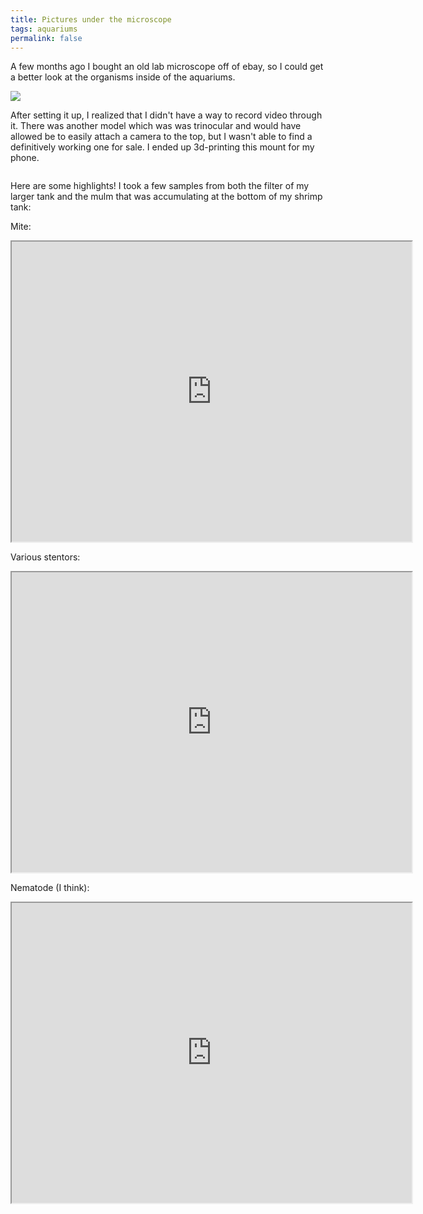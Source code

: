 ```yaml
---
title: Pictures under the microscope
tags: aquariums
permalink: false
---
```


A few months ago I bought an old lab microscope off of ebay, so I could get a better look at the organisms inside of the aquariums. <br>

<img src = "/assets/img/Microscope.jpg" >

After setting it up, I realized that I didn't have a way to record video through it. There was another model which was was trinocular and would have allowed be to easily attach a camera to the top, but I wasn't able to find a definitively working one for sale. I ended up 3d-printing this mount for my phone. 

<img>

Here are some highlights! I took a few samples from both the filter of my larger tank and the mulm that was accumulating at the bottom of my shrimp tank:

Mite:
<div>
<iframe src="https://drive.google.com/file/d/1ztq2bta-o12xSBNxbUKsq7WUqRC5YrLP/preview" width="640" height="480" allow="autoplay"></iframe>
</div>

Various stentors:
<iframe src="https://drive.google.com/file/d/1iiLh8byri7dvgHNl6olQ5zTNOGU-n2CV/preview" width="640" height="480" allow="autoplay"></iframe>

Nematode (I think):

<div>
<iframe src="https://drive.google.com/file/d/1WkRoXYssFHFS7P8PU0c-yjHSoDPH2J7K/preview" width="640" height="480" allow="autoplay"></iframe>
</div>